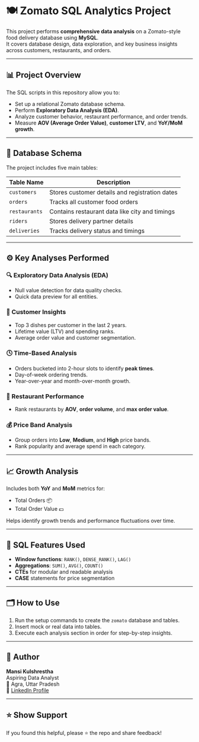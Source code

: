 # 🍽️ Zomato SQL Analytics Project

This project performs **comprehensive data analysis** on a Zomato-style food delivery database using **MySQL**.  
It covers database design, data exploration, and key business insights across customers, restaurants, and orders.

---

## 📊 Project Overview

The SQL scripts in this repository allow you to:

- Set up a relational Zomato database schema.  
- Perform **Exploratory Data Analysis (EDA)**.  
- Analyze customer behavior, restaurant performance, and order trends.  
- Measure **AOV (Average Order Value)**, **customer LTV**, and **YoY/MoM growth**.

---

## 🧱 Database Schema

The project includes five main tables:

| Table Name | Description |
|-------------|--------------|
| `customers` | Stores customer details and registration dates |
| `orders` | Tracks all customer food orders |
| `restaurants` | Contains restaurant data like city and timings |
| `riders` | Stores delivery partner details |
| `deliveries` | Tracks delivery status and timings |

---

## ⚙️ Key Analyses Performed

### 🔍 Exploratory Data Analysis (EDA)
- Null value detection for data quality checks.  
- Quick data preview for all entities.

### 👥 Customer Insights
- Top 3 dishes per customer in the last 2 years.  
- Lifetime value (LTV) and spending ranks.  
- Average order value and customer segmentation.

### 🕓 Time-Based Analysis
- Orders bucketed into 2-hour slots to identify **peak times**.  
- Day-of-week ordering trends.  
- Year-over-year and month-over-month growth.

### 🍴 Restaurant Performance
- Rank restaurants by **AOV**, **order volume**, and **max order value**.

### 💰 Price Band Analysis
- Group orders into **Low**, **Medium**, and **High** price bands.  
- Rank popularity and average spend in each category.

---

## 📈 Growth Analysis

Includes both **YoY** and **MoM** metrics for:

- Total Orders 📦  
- Total Order Value 💵  

Helps identify growth trends and performance fluctuations over time.

---

## 🧩 SQL Features Used

- **Window functions**: `RANK()`, `DENSE_RANK()`, `LAG()`  
- **Aggregations**: `SUM()`, `AVG()`, `COUNT()`  
- **CTEs** for modular and readable analysis  
- **CASE** statements for price segmentation  

---

## 🗂️ How to Use

1. Run the setup commands to create the `zomato` database and tables.  
2. Insert mock or real data into tables.  
3. Execute each analysis section in order for step-by-step insights.

---

## 🧠 Author

**Mansi Kulshrestha**  
 Aspiring Data Analyst  
📍 Agra, Uttar Pradesh  
🔗 [LinkedIn Profile](https://www.linkedin.com/in/mansi-kulshrestha/)

---

## ⭐️ Show Support

If you found this helpful, please ⭐️ the repo and share feedback!
